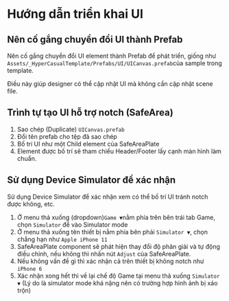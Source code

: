 # Hướng dẫn triển khai UI

## Nên cố gắng chuyển đổi UI thành Prefab

Nên cố gắng chuyển đổi UI element thành Prefab để phát triển, giống như `Assets/_HyperCasualTemplate/Prefabs/UI/UICanvas.prefab`của sample trong template.

Điều này giúp designer có thể cập nhật UI mà không cần cập nhật scene file.

## Trình tự tạo UI hỗ trợ notch (SafeArea)

1. Sao chép (Duplicate) `UICanvas.prefab`
2. Đổi tên prefab cho tệp đã sao chép
3. Bố trí UI như một Child element của SafeAreaPlate
4. Element được bố trí sẽ tham chiếu Header/Footer lấy cạnh màn hình làm chuẩn.

## Sử dụng Device Simulator để xác nhận

Sử dụng Device Simulator để xác nhận xem có thể bố trí UI tránh notch được không, etc. 

1. Ở menu thả xuống (dropdown)`Game ▼`nằm phía trên bên trái tab Game, chọn  `Simulator` để vào Simulator mode
2. Ở menu thả xuống tên thiết bị nằm phía bên phải `Simulator ▼`, chọn chẳng hạn như `Apple iPhone 11` 
3. SafeAreaPlate component sẽ phát hiện thay đổi độ phân giải và tự động điều chỉnh, nếu không thì nhấn nút `Adjust` của SafeAreaPlate.
4. Nếu không vấn đề gì thì xác nhận cả trên thiết bị không notch như `iPhone 6`
5. Xác nhận xong hết thì về lại chế độ Game tại menu thả xuống  `Simulator ▼` (Lý do là simulator mode khá nặng nên có trường hợp hình ảnh bị xáo trộn)
